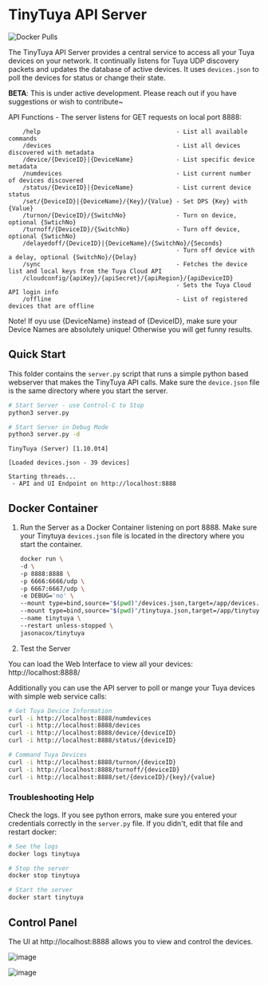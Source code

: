# TinyTuya API Server

![Docker Pulls](https://img.shields.io/docker/pulls/jasonacox/tinytuya)

The TinyTuya API Server provides a central service to access all your Tuya devices on your network.  It continually listens for Tuya UDP discovery packets and updates the database of active devices. It uses `devices.json` to poll the devices for status or change their state.

**BETA**: This is under active development. Please reach out if you have suggestions or wish to contribute~

API Functions - The server listens for GET requests on local port 8888:

```
    /help                                      - List all available commands
    /devices                                   - List all devices discovered with metadata   
    /device/{DeviceID}|{DeviceName}            - List specific device metadata
    /numdevices                                - List current number of devices discovered
    /status/{DeviceID}|{DeviceName}            - List current device status
    /set/{DeviceID}|{DeviceName}/{Key}/{Value} - Set DPS {Key} with {Value} 
    /turnon/{DeviceID}/{SwitchNo}              - Turn on device, optional {SwtichNo}
    /turnoff/{DeviceID}/{SwitchNo}             - Turn off device, optional {SwtichNo}
    /delayedoff/{DeviceID}|{DeviceName}/{SwitchNo}/{Seconds} 
                                               - Turn off device with a delay, optional {SwitchNo}/{Delay}
    /sync                                      - Fetches the device list and local keys from the Tuya Cloud API
    /cloudconfig/{apiKey}/{apiSecret}/{apiRegion}/{apiDeviceID}   
                                               - Sets the Tuya Cloud API login info
    /offline                                   - List of registered devices that are offline
```

Note! If oyu use {DeviceName} instead of {DeviceID}, make sure your Device Names are absolutely unique! Otherwise you will get funny results.

## Quick Start

This folder contains the `server.py` script that runs a simple python based webserver that makes the TinyTuya API calls.  Make sure the `device.json` file is the same directory where you start the server.

```bash
# Start Server - use Control-C to Stop
python3 server.py

# Start Server in Debug Mode
python3 server.py -d
```

```
TinyTuya (Server) [1.10.0t4]

[Loaded devices.json - 39 devices]

Starting threads...
 - API and UI Endpoint on http://localhost:8888
```

## Docker Container

1. Run the Server as a Docker Container listening on port 8888. Make sure your Tinytuya `devices.json` file is located in the directory where you start the container.

    ```bash
    docker run \
    -d \
    -p 8888:8888 \
    -p 6666:6666/udp \
    -p 6667:6667/udp \
    -e DEBUG='no' \
    --mount type=bind,source="$(pwd)"/devices.json,target=/app/devices.json \
    --mount type=bind,source="$(pwd)"/tinytuya.json,target=/app/tinytuya.json \
    --name tinytuya \
    --restart unless-stopped \
    jasonacox/tinytuya
    ```

2. Test the Server

You can load the Web Interface to view all your devices: http://localhost:8888/

Additionally you can use the API server to poll or mange your Tuya devices with simple web service calls:

```bash
# Get Tuya Device Information
curl -i http://localhost:8888/numdevices
curl -i http://localhost:8888/devices
curl -i http://localhost:8888/device/{deviceID}
curl -i http://localhost:8888/status/{deviceID}

# Command Tuya Devices
curl -i http://localhost:8888/turnon/{deviceID}
curl -i http://localhost:8888/turnoff/{deviceID}
curl -i http://localhost:8888/set/{deviceID}/{key}/{value}
```

### Troubleshooting Help

Check the logs. If you see python errors, make sure you entered your credentials correctly in the `server.py` file.  If you didn't, edit that file and restart docker:

```bash
# See the logs
docker logs tinytuya

# Stop the server
docker stop tinytuya

# Start the server
docker start tinytuya
```

## Control Panel

The UI at http://localhost:8888 allows you to view and control the devices.

![image](https://user-images.githubusercontent.com/836718/227736045-adb6e359-c0c1-44b9-b9ad-7e978f6b7b84.png)

![image](https://user-images.githubusercontent.com/836718/227736057-e5392c13-554f-457e-9082-43c4d41a98ed.png)
